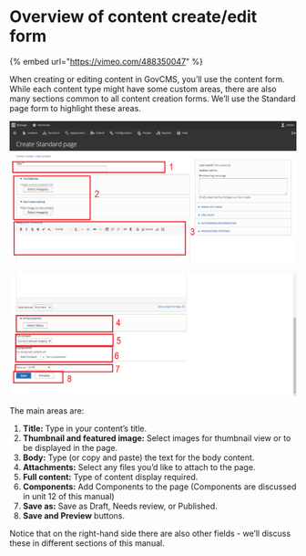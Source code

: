 # Overview of content create/edit form

{% embed url="https://vimeo.com/488350047" %}

When creating or editing content in GovCMS, you’ll use the content form. While each content type might have some custom areas, there are also many sections common to all content creation forms. We’ll use the Standard page form to highlight these areas.

![](../.gitbook/assets/20%20%282%29%20%282%29%20%281%29.png)

![](../.gitbook/assets/21%20%282%29%20%282%29%20%281%29.png)

The main areas are:

1. **Title:** Type in your content’s title.
2. **Thumbnail and featured image:** Select images for thumbnail view or to be displayed in the page.
3. **Body:** Type \(or copy and paste\) the text for the body content.
4. **Attachments:** Select any files you’d like to attach to the page.
5. **Full content:** Type of content display required.
6. **Components:** Add Components to the page \(Components are discussed in unit 12 of this manual\)
7. **Save as:** Save as Draft, Needs review, or Published.
8. **Save and Preview** buttons.

Notice that on the right-hand side there are also other fields - we’ll discuss these in different sections of this manual.

